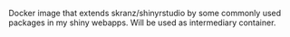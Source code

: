 Docker image that extends skranz/shinyrstudio by some commonly used packages in my shiny webapps. Will be used as intermediary container.